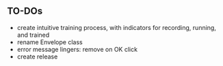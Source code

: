 ## TO-DOs
* create intuitive training process, with indicators for recording, running, and trained
* rename Envelope class
* error message lingers: remove on OK click
* create release
